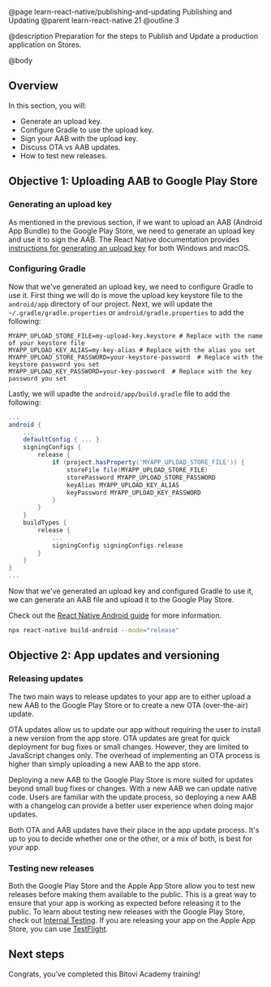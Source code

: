 @page learn-react-native/publishing-and-updating Publishing and Updating
@parent learn-react-native 21
@outline 3

@description Preparation for the steps to Publish and Update a production application on Stores.

@body

## Overview

In this section, you will:

- Generate an upload key.
- Configure Gradle to use the upload key.
- Sign your AAB with the upload key.
- Discuss OTA vs AAB updates.
- How to test new releases.

## Objective 1: Uploading AAB to Google Play Store

### Generating an upload key

As mentioned in the previous section, if we want to upload an AAB (Android App Bundle) to the Google Play Store, we need to generate an upload key and use it to sign the AAB. The React Native documentation provides [instructions for generating an upload key](https://reactnative.dev/docs/signed-apk-android#generating-an-upload-key) for both Windows and macOS.

### Configuring Gradle

Now that we've generated an upload key, we need to configure Gradle to use it. First thing we will do is move the upload key keystore file to the `android/app` directory of our project. Next, we will update the `~/.gradle/gradle.properties` or `android/gradle.properties` to add the following:

```
MYAPP_UPLOAD_STORE_FILE=my-upload-key.keystore # Replace with the name of your keystore file
MYAPP_UPLOAD_KEY_ALIAS=my-key-alias # Replace with the alias you set
MYAPP_UPLOAD_STORE_PASSWORD=your-keystore-password  # Replace with the keystore password you set
MYAPP_UPLOAD_KEY_PASSWORD=your-key-password  # Replace with the key password you set
```

Lastly, we will upadte the `android/app/build.gradle` file to add the following:

```gradle
...
android {
    ...
    defaultConfig { ... }
    signingConfigs {
        release {
            if (project.hasProperty('MYAPP_UPLOAD_STORE_FILE')) {
                storeFile file(MYAPP_UPLOAD_STORE_FILE)
                storePassword MYAPP_UPLOAD_STORE_PASSWORD
                keyAlias MYAPP_UPLOAD_KEY_ALIAS
                keyPassword MYAPP_UPLOAD_KEY_PASSWORD
            }
        }
    }
    buildTypes {
        release {
            ...
            signingConfig signingConfigs.release
        }
    }
}
...
```

Now that we've generated an upload key and configured Gradle to use it, we can generate an AAB file and upload it to the Google Play Store.

Check out the [React Native Android guide](https://reactnative.dev/docs/signed-apk-android) for more information.

```bash
npx react-native build-android --mode="release"
```

## Objective 2: App updates and versioning

### Releasing updates

The two main ways to release updates to your app are to either upload a new AAB to the Google Play Store or to create a new OTA (over-the-air) update.

OTA updates allow us to update our app without requiring the user to install a new version from the app store. OTA updates are great for quick deployment for bug fixes or small changes. However, they are limited to JavaScript changes only. The overhead of implementing an OTA process is higher than simply uploading a new AAB to the app store.

Deploying a new AAB to the Google Play Store is more suited for updates beyond small bug fixes or changes. With a new AAB we can update native code. Users are familiar with the update process, so deploying a new AAB with a changelog can provide a better user experience when doing major updates.

Both OTA and AAB updates have their place in the app update process. It's up to you to decide whether one or the other, or a mix of both, is best for your app.

### Testing new releases

Both the Google Play Store and the Apple App Store allow you to test new releases before making them available to the public. This is a great way to ensure that your app is working as expected before releasing it to the public. To learn about testing new releases with the Google Play Store, check out [Internal Testing](https://play.google.com/console/about/internal-testing/). If you are releasing your app on the Apple App Store, you can use [TestFlight](https://developer.apple.com/testflight/).

## Next steps

Congrats, you’ve completed this Bitovi Academy training!
